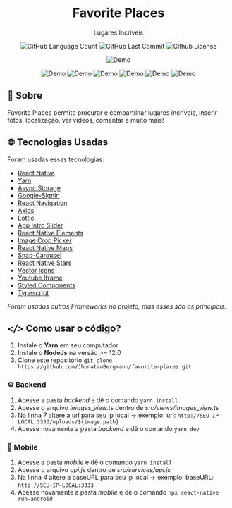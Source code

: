 <h1 align="center">
  Favorite Places
</h1>

<p align="center">Lugares Incríveis</p>

<p align="center">
  <img alt="GitHub Language Count" src="https://img.shields.io/github/languages/count/JhonatanBergmann/favorite-places" />
  <img alt="GitHub Last Commit" src="https://img.shields.io/github/last-commit/JhonatanBergmann/favorite-places" />
  <img alt="Github License" src="https://img.shields.io/github/license/JhonatanBergmann/favorite-places" />
</p>

<p align="center">
  <img src="readme/onboarding.gif" alt="Demo">
</p>
<p align="center">
  <img src="readme/login.gif" alt="Demo">
  <img src="readme/places.gif" alt="Demo">
  <img src="readme/place-photos.gif" alt="Demo">
  <img src="readme/place-video.gif" alt="Demo">
  <img src="readme/place-maps.gif" alt="Demo">
  <img src="readme/place-register.gif" alt="Demo">
</p>

## 📅 Sobre

Favorite Places permite procurar e compartilhar lugares incríveis, inserir fotos, localização, ver videos, comentar e muito mais!

## 🌐 Tecnologias Usadas
Foram usadas essas tecnologias:

- [React Native](https://reactnative.dev/)
- [Yarn](https://yarnpkg.com/)
- [Async Storage](https://github.com/react-native-async-storage/async-storage)
- [Google-Signin](https://github.com/react-native-google-signin/google-signin)
- [React Navigation](https://reactnavigation.org/)
- [Axios](https://github.com/axios/axios)
- [Lottie](https://github.com/lottie-react-native/lottie-react-native)
- [App Intro Slider](https://github.com/Jacse/react-native-app-intro-slider)
- [React Native Elements](https://reactnativeelements.com/)
- [Image Crop Picker](https://github.com/ivpusic/react-native-image-crop-picker)
- [React Native Maps](https://github.com/react-native-maps/react-native-maps)
- [Snap-Carousel](https://github.com/meliorence/react-native-snap-carousel)
- [React Native Stars](https://www.npmjs.com/package/react-native-stars)
- [Vector Icons](https://github.com/oblador/react-native-vector-icons)
- [Youtube Iframe](https://www.npmjs.com/package/react-native-youtube-iframe)
- [Styled Components](https://styled-components.com/)
- [Typescript](https://www.typescriptlang.org/)

*Foram usados outros Frameworks no projeto, mas esses são os principais.*

## ***</>*** Como usar o código?
1. Instale o **Yarn** em seu computador
1. Instale o **NodeJs** na versão >= 12.0
1. Clone este repositório `git clone https://github.com/JhonatanBergmann/favorite-places.git`

### ⚙️ Backend
1. Acesse a pasta *backend* e dê o comando `yarn install`
2. Acesse o arquivo *images_view.ts* dentro de *src/views/images_view.ts*
3. Na linha *7* altere a url para seu ip local -> exemplo: url: `http://SEU-IP-LOCAL:3333/uploads/${image.path}`
4. Acesse novamente a pasta *backend* e dê o comando `yarn dev`

### 📱 Mobile
1. Acesse a pasta *mobile* e dê o comando `yarn install`
2. Acesse o arquivo *api.js* dentro de *src/services/api.js*
3. Na linha *4* altere a baseURL para seu ip local -> exemplo: baseURL: `http://SEU-IP-LOCAL:3333`
4. Acesse novamente a pasta *mobile* e dê o comando `npx react-native run-android`
